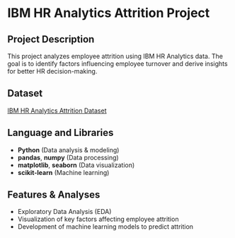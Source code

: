 # IBM HR Analytics Attrition Project

## Project Description
This project analyzes employee attrition using IBM HR Analytics data. The goal is to identify factors influencing employee turnover and derive insights for better HR decision-making.

## Dataset
[IBM HR Analytics Attrition Dataset](https://www.kaggle.com/datasets/pavansubhasht/ibm-hr-analytics-attrition-dataset)

## Language and Libraries
- **Python** (Data analysis & modeling)
- **pandas**, **numpy** (Data processing)
- **matplotlib**, **seaborn** (Data visualization)
- **scikit-learn** (Machine learning)

## Features & Analyses
- Exploratory Data Analysis (EDA)
- Visualization of key factors affecting employee attrition
- Development of machine learning models to predict attrition
